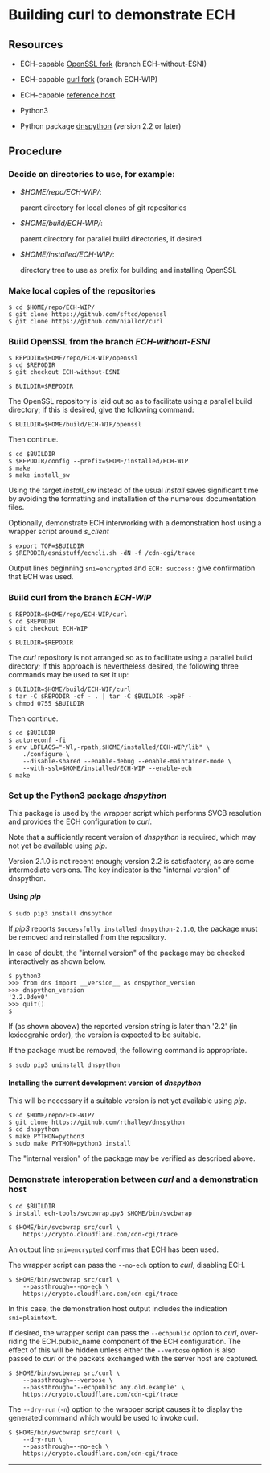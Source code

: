 # Building curl to demonstrate ECH

## Resources

- ECH-capable [OpenSSL fork][sftcd/openssl] (branch ECH-without-ESNI)

- ECH-capable [curl fork][niallor/curl] (branch ECH-WIP)

- ECH-capable [reference host][cfechdemo]

- Python3

- Python package [dnspython][rthalley/dnspython] (version 2.2 or later)

## Procedure

### Decide on directories to use, for example:

- *$HOME/repo/ECH-WIP/*:

    parent directory for local clones of git repositories

- *$HOME/build/ECH-WIP/*:

    parent directory for parallel build directories, if desired

- *$HOME/installed/ECH-WIP/*:

    directory tree to use as prefix for building and installing OpenSSL

### Make local copies of the repositories

    $ cd $HOME/repo/ECH-WIP/
    $ git clone https://github.com/sftcd/openssl
    $ git clone https://github.com/niallor/curl

### Build **OpenSSL** from the branch *ECH-without-ESNI*

    $ REPODIR=$HOME/repo/ECH-WIP/openssl
    $ cd $REPODIR
    $ git checkout ECH-without-ESNI

    $ BUILDIR=$REPODIR

The OpenSSL repository is laid out so as to facilitate using a
parallel build directory; if this is desired, give the following
command:

    $ BUILDIR=$HOME/build/ECH-WIP/openssl

Then continue.

    $ cd $BUILDIR
    $ $REPODIR/config --prefix=$HOME/installed/ECH-WIP
    $ make
    $ make install_sw

Using the target *install_sw* instead of the usual *install* saves
significant time by avoiding the formatting and installation of
the numerous documentation files.

Optionally, demonstrate ECH interworking with a demonstration host
using a wrapper script around *s_client*

    $ export TOP=$BUILDIR
    $ $REPODIR/esnistuff/echcli.sh -dN -f /cdn-cgi/trace

Output lines beginning `sni=encrypted` and `ECH: success:` give
confirmation that ECH was used.

### Build **curl** from the branch *ECH-WIP*

    $ REPODIR=$HOME/repo/ECH-WIP/curl
    $ cd $REPODIR
    $ git checkout ECH-WIP

    $ BUILDIR=$REPODIR

The *curl* repository is not arranged so as to facilitate using
a parallel build directory; if this approach is nevertheless
desired, the following three commands may be used to set it up:

    $ BUILDIR=$HOME/build/ECH-WIP/curl
    $ tar -C $REPODIR -cf - . | tar -C $BUILDIR -xpBf -
    $ chmod 0755 $BUILDIR

Then continue.

    $ cd $BUILDIR
    $ autoreconf -fi
    $ env LDFLAGS="-Wl,-rpath,$HOME/installed/ECH-WIP/lib" \
        ./configure \
        --disable-shared --enable-debug --enable-maintainer-mode \
        --with-ssl=$HOME/installed/ECH-WIP --enable-ech
    $ make

### Set up the Python3 package *dnspython*

This package is used by the wrapper script which performs SVCB
resolution and provides the ECH configuration to *curl*.

Note that a sufficiently recent version of *dnspython* is required,
which may not yet be available using *pip*.

Version 2.1.0 is not recent enough; version 2.2 is satisfactory,
as are some intermediate versions. The key indicator is the
"internal version" of dnspython.

#### Using *pip*

    $ sudo pip3 install dnspython

If *pip3* reports `Successfully installed dnspython-2.1.0`,
the package must be removed and reinstalled from the
repository.

In case of doubt, the "internal version" of the package
may be checked interactively as shown below.

    $ python3
    >>> from dns import __version__ as dnspython_version
    >>> dnspython_version
    '2.2.0dev0'
    >>> quit()
    $

If (as shown abovew) the reported version string is later than '2.2'
(in lexicograhic order), the version is expected to be suitable.

If the package must be removed, the following command is
appropriate.

    $ sudo pip3 uninstall dnspython

#### Installing the current development version of *dnspython*

This will be necessary if a suitable version is not yet
available using *pip*.

    $ cd $HOME/repo/ECH-WIP/
    $ git clone https://github.com/rthalley/dnspython
    $ cd dnspython
    $ make PYTHON=python3
    $ sudo make PYTHON=python3 install

The "internal version" of the package may be verified
as described above.

### Demonstrate interoperation between *curl* and a demonstration host

    $ cd $BUILDIR
    $ install ech-tools/svcbwrap.py3 $HOME/bin/svcbwrap

    $ $HOME/bin/svcbwrap src/curl \
        https://crypto.cloudflare.com/cdn-cgi/trace

An output line `sni=encrypted` confirms that ECH has
been used.

The wrapper script can pass the `--no-ech` option to *curl*,
disabling ECH.

    $ $HOME/bin/svcbwrap src/curl \
        --passthrough=--no-ech \
        https://crypto.cloudflare.com/cdn-cgi/trace

In this case, the demonstration host output includes the indication
`sni=plaintext`.

If desired, the wrapper script can pass the `--echpublic` option to
*curl*, over-riding the ECH.public_name component of the ECH
configuration. The effect of this will be hidden unless either the
`--verbose` option is also passed to *curl* or the packets exchanged
with the server host are captured.

    $ $HOME/bin/svcbwrap src/curl \
        --passthrough=--verbose \
        --passthrough='--echpublic any.old.example' \
        https://crypto.cloudflare.com/cdn-cgi/trace

The `--dry-run` (`-n`) option to the wrapper script causes it to
display the generated command which would be used to invoke curl.

    $ $HOME/bin/svcbwrap src/curl \
        --dry-run \
        --passthrough=--no-ech \
        https://crypto.cloudflare.com/cdn-cgi/trace

---

[cfechdemo]:     https://crypto.cloudflare.com//cdn-cgi/trace
[sftcd/openssl]: https://github.com/sftcd/openssl/
[niallor/curl]:  https://github.com/niallor/curl/
[rthalley/dnspython]: https://github.com/rthalley/dnspython
